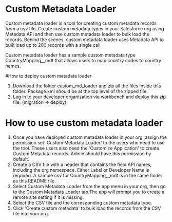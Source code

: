 # Custom Metadata Loader

Custom metadata loader is a tool for creating custom metadata records from a csv file. Create custom metadata types in your Salesforce org using Metadata API and then use custom metadata loader to bulk load the records. Behind the scenes, custom metadata loader uses Metadata API to bulk load up to 200 records with a single call. 

Custom metadata loader has a sample custom metadata type CountryMapping__mdt that allows users to map country codes to country names. 

#How to deploy custom metadata loader
1. Download the folder custom_md_loader and zip all the files inside this folder. Package.xml should be at the top level of the zipped file. 
2. Log in to your developer organization via workbench and deploy this zip file. (migration -> deploy)

# How to use custom metadata loader

1. Once you have deployed custom metadata loader in your org, assign the permission set 'Custom Metadata Loader' to the users who need to use the tool. These users also need the 'Customize Application' to create Custom Metadata records. Admin should have this permission by default. 
2. Create a CSV file with a header that contains the field API names, including the org namespace. Either Label or Developer Name is required. A sample csv for CountryMapping__mdt is in the same folder as this README file. 
3. Select Custom Metadata Loader from the app menu in your org, then go to the Custom Metadata Loader tab.The app will prompt you to create a remote site setting if it is missing. 
4. Select the CSV file and the corresponding custom metadata type.
5. Click 'Create custom metadata' to bulk load the records from the CSV file into your org.
